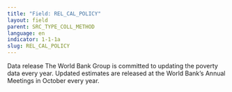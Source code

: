 ```yaml
---
title: "Field: REL_CAL_POLICY"
layout: field
parent: SRC_TYPE_COLL_METHOD
language: en
indicator: 1-1-1a
slug: REL_CAL_POLICY
---
```

Data release
The World Bank Group is committed to updating the poverty data every year. Updated estimates are released at the World Bank’s Annual Meetings in October every year.